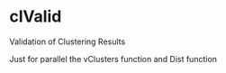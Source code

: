 clValid
=======

Validation of Clustering Results

Just for parallel the vClusters function and Dist function
